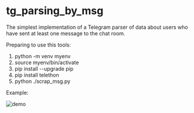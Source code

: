 # tg_parsing_by_msg
The simplest implementation of a Telegram parser of data about users who have sent at least one message to the chat room. 

Preparing to use this tools:
  1. python -m venv myenv
  2. source myenv/bin/activate
  3. pip install --upgrade pip
  4. pip install telethon
  5. python ./scrap_msg.py

Example:

![demo](https://github.com/8evz0/tg_parsing_by_msg/assets/65715287/ab997428-50c0-4828-81aa-83d139fad505)
